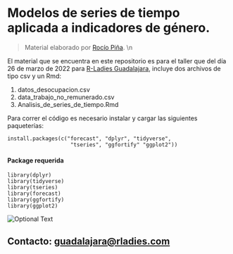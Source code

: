 # Modelos de series de tiempo aplicada a indicadores de género.
 
 > Material elaborado por [Rocío Piña](https://github.com/rociolopezpi29).  \n




El material que se encuentra en este repositorio es para el taller que del día 26 de marzo de 2022 para [R-Ladies Guadalajara](https://twitter.com/RLadiesGDL), incluye dos archivos de tipo csv y un Rmd:

1. datos_desocupacion.csv
2. data_trabajo_no_remunerado.csv
3. Analisis_de_series_de_tiempo.Rmd


Para correr el código es necesario instalar y cargar las siguientes paqueterías:


```
install.packages(c("forecast", "dplyr", "tidyverse",
                    "tseries", "ggfortify" "ggplot2"))
```

#### Package requerida

```
library(dplyr)
library(tidyverse)
library(tseries)     
library(forecast)
library(ggfortify)
library(ggplot2)
```

![Optional Text](https://pbs.twimg.com/media/FN2hs-xX0AENZY7?format=jpg&name=4096x4096)










## Contacto: guadalajara@rladies.com
